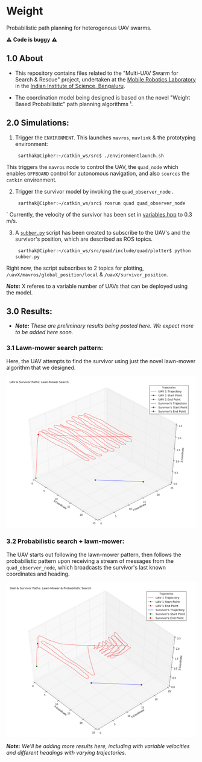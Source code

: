# Weight

Probabilistic path planning for heterogenous UAV swarms.

:warning: **Code is buggy** :warning:

## 1.0 About

+ This repository contains files related to the "Multi-UAV Swarm for Search & Rescue" project, undertaken at the [Mobile Robotics Laboratory](http://aero.iisc.ac.in/people/debasish-ghose/) in the [Indian Institute of Science, Bengaluru](https://iisc.ac.in).

+ The coordination model being designed is based on the novel "Weight Based Probabilistic" path planning algorithms ¹.


## 2.0 Simulations:

1. Trigger the ```ENVIRONMENT```. This launches ```mavros```, ```mavlink``` & the prototyping environment:

        sarthak@Cipher:~/catkin_ws/src$ ./environmentlaunch.sh

This triggers the ```mavros``` node to control the UAV, the ```quad_node``` which enables ```OFFBOARD``` control for autonomous navigation, and also ```sources``` the ```catkin``` environment.

2. Trigger the survivor model by invoking the ```quad_observer_node``` . 

        sarthak@Cipher:~/catkin_ws/src$ rosrun quad quad_observer_node
`
Currently, the velocity of the survivor has been set in [variables.hpp](https://github.com/SarthakJShetty/Weight/blob/master/quad/include/quad/variables/variables.hpp) to 0.3 m/s. 

3. A [```subber.py```](https://github.com/SarthakJShetty/Weight/blob/master/quad/include/quad/plotter/subber.py) script has been created to subscribe to the UAV's and the survivor's position, which are described as ROS topics.

        sarthak@Cipher:~/catkin_ws/src/quad/include/quad/plotter$ python subber.py

Right now, the script subscribes to 2 topics for plotting, ```/uavX/mavros/global_position/local``` & ```/uavX/survivor_position```.

***Note:*** X referes to a variable number of UAVs that can be deployed using the model.

## 3.0 Results:

+ ***Note:*** *These are preliminary results being posted here. We expect more to be added here soon.*

### 3.1 Lawn-mower search pattern:

Here, the UAV attempts to find the survivor using just the novel lawn-mower algorithm that we designed.

![alt text](https://raw.githubusercontent.com/SarthakJShetty/Weight/master/assets/Lawn_Mower.png "Lawn Mower Pattern")

### 3.2 Probabilistic search + lawn-mower:

The UAV starts out following the lawn-mower pattern, then follows the probabilistic pattern upon receiving a stream of messages from the ```quad_observer_node```, which broadcasts the survivor's last known coordinates and heading.

![alt text](https://raw.githubusercontent.com/SarthakJShetty/Weight/master/assets/Probabilistic_Lawn_Mower.png "Probabilistic + Lawn Mower")

***Note:*** *We'll be adding more results here, including with variable velocities and different headings with varying trajectories.*